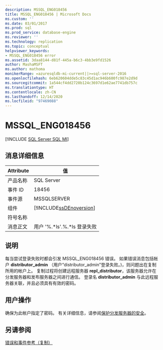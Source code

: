 ```yaml
---
description: MSSQL_ENG018456
title: MSSQL_ENG018456 | Microsoft Docs
ms.custom: ''
ms.date: 03/01/2017
ms.prod: sql
ms.prod_service: database-engine
ms.reviewer: ''
ms.technology: replication
ms.topic: conceptual
helpviewer_keywords:
- MSSQL_ENG018456 error
ms.assetid: 3daa8144-d81f-445a-b6c3-4bb3e9fd1526
author: MashaMSFT
ms.author: mathoma
monikerRange: =azuresqldb-mi-current||>=sql-server-2016
ms.openlocfilehash: 6eb620604dde5c83c45d1ac946b600fc987e2d9d
ms.sourcegitcommit: 1a544cf4dd2720b124c3697d1e62ae7741db757c
ms.translationtype: HT
ms.contentlocale: zh-CN
ms.lasthandoff: 12/14/2020
ms.locfileid: "97469088"
---
```

# <a name="mssql_eng018456"></a>MSSQL_ENG018456
[!INCLUDE [SQL Server SQL MI](../../includes/applies-to-version/sql-asdbmi.md)]
    
## <a name="message-details"></a>消息详细信息  
  
|Attribute|值|  
|-|-|  
|产品名称|SQL Server|  
|事件 ID|18456|  
|事件源|MSSQLSERVER|  
|组件|[!INCLUDE[ssDEnoversion](../../includes/ssdenoversion-md.md)]|  
|符号名称||  
|消息正文|用户 '%.*ls'.%.\*ls 登录失败|  
  
## <a name="explanation"></a>说明  
 每当尝试登录失败时都会引发 MSSQL_ENG018456 错误。 如果错误消息包括帐户 **distributor_admin** （用户“distributor_admin”登录失败。)，则问题出在复制所用的帐户上。 复制过程将创建远程服务器 **repl_distributor**，该服务器允许在分发服务器和发布服务器之间进行通信。 登录名 **distributor_admin** 与此远程服务器关联，并且必须具有有效的密码。  
  
## <a name="user-action"></a>用户操作  
 确保为此帐户指定了密码。 有关详细信息，请参阅[保护分发服务器的安全](../../relational-databases/replication/security/secure-the-distributor.md)。  
  
## <a name="see-also"></a>另请参阅  
 [错误和事件参考（复制）](../../relational-databases/replication/errors-and-events-reference-replication.md)  
  
  
